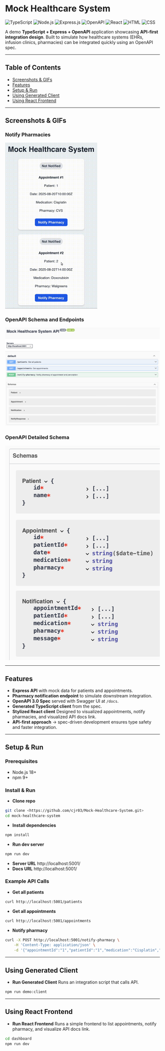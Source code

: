 # Mock Healthcare System
![TypeScript](https://img.shields.io/badge/TypeScript-deepskyblue)
![Node.js](https://img.shields.io/badge/Node.js-green)
![Express.js](https://img.shields.io/badge/Express-yellow)
![OpenAPI](https://img.shields.io/badge/OpenAPI-olive)
![React](https://img.shields.io/badge/React-dodgerblue)
![HTML](https://img.shields.io/badge/HTML-orange)
![CSS](https://img.shields.io/badge/CSS-blue)

A demo **TypeScript + Express + OpenAPI** application showcasing **API-first integration design**. Built to simulate how healthcare systems (EHRs, infusion clinics, pharmacies) can be integrated quickly using an OpenAPI spec.  

---

## Table of Contents

- [Screenshots & GIFs](#Screenshots--GIFs)
- [Features](#Features)
- [Setup & Run](#Setup--Run)
- [Using Generated Client](#Using-Generated-Client)
- [Using React Frontend](#Using-React-Frontend)

---

## Screenshots & GIFs

### Notify Pharmacies
<img src="docs/noti.gif" width="300px">

### OpenAPI Schema and Endpoints
<img src="docs/overview.png" width="800px">

### OpenAPI Detailed Schema
<img src="docs/schema.png" width="800px">

---  

## Features 
- **Express API** with mock data for patients and appointments. 
- **Pharmacy notification endpoint** to simulate downstream integration. 
- **OpenAPI 3.0 Spec** served with Swagger UI at `/docs`. 
- **Generated TypeScript client** from the spec. 
- **Stylized React client** Designed to visualized appointments, notify pharmacies, and visualized API docs link.
- **API-first approach** → spec-driven development ensures type safety and faster integration. 

---

## Setup & Run

### Prerequisites
- Node.js 18+
- npm 9+

### Install & Run
- **Clone repo**
``` bash
git clone <https://github.com/cjr03/Mock-Healthcare-System.git>
cd mock-healthcare-system
```
- **Install dependencies**
``` bash
npm install
```
- **Run dev server**
``` bash
npm run dev
```
- **Server URL** http://localhost:5001/
- **Docs URL** http://localhost:5001/

### Example API Calls
- **Get all patients**
``` bash
curl http://localhost:5001/patients
```
- **Get all appointments**
``` bash
curl http://localhost:5001/appointments
```
- **Notify pharmacy**
``` bash
curl -X POST http://localhost:5001/notify-pharmacy \
	-H 'Content-Type: application/json' \
	-d '{"appointmentId":"1","patientId":"1","medication":"Cisplatin","pharmacy":"CVS","message":"Prepare infusion meds"}'
```

---

## Using Generated Client
- **Run Generated Client** Runs an integration script that calls API.
``` bash
npm run demo:client
```

---

## Using React Frontend
- **Run React Frontend** Runs a simple frontend to list appointments, notify pharmacy, and visualize API docs link.
``` bash
cd dashboard
npm run dev
```

